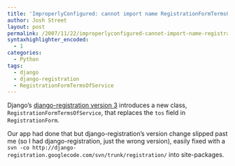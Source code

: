 ```yaml
---
title: 'ImproperlyConfigured: cannot import name RegistrationFormTermsOfService'
author: Josh Street
layout: post
permalink: /2007/11/22/improperlyconfigured-cannot-import-name-registrationformtermsofservice/
syntaxhighlighter_encoded:
  - 1
categories:
  - Python
tags:
  - django
  - django-registration
  - RegistrationFormTermsOfService
---
```

Django&#8217;s [django-registration version 3][1] introduces a new class, `RegistrationFormTermsOfService`, that replaces the `tos` field in `RegistrationForm`.

Our app had done that but django-registration&#8217;s version change slipped past me (so I had django-registration, just the wrong version), easily fixed with a `svn -co http://django-registration.googlecode.com/svn/trunk/registration/` into site-packages.

 [1]: http://www.b-list.org/weblog/2007/sep/19/django-registration/